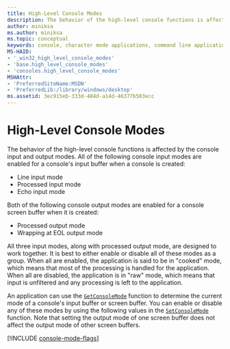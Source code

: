 ```yaml
---
title: High-Level Console Modes
description: The behavior of the high-level console functions is affected by the console input and output modes.
author: miniksa
ms.author: miniksa
ms.topic: conceptual
keywords: console, character mode applications, command line applications, terminal applications, console api
MS-HAID:
- '_win32_high_level_console_modes'
- 'base.high_level_console_modes'
- 'consoles.high_level_console_modes'
MSHAttr:
- 'PreferredSiteName:MSDN'
- 'PreferredLib:/library/windows/desktop'
ms.assetid: 3ec915eb-333d-484d-a14d-46377b503ecc
---
```


# High-Level Console Modes

The behavior of the high-level console functions is affected by the console input and output modes. All of the following console input modes are enabled for a console's input buffer when a console is created:

- Line input mode
- Processed input mode
- Echo input mode

Both of the following console output modes are enabled for a console screen buffer when it is created:

- Processed output mode
- Wrapping at EOL output mode

All three input modes, along with processed output mode, are designed to work together. It is best to either enable or disable all of these modes as a group. When all are enabled, the application is said to be in "cooked" mode, which means that most of the processing is handled for the application. When all are disabled, the application is in "raw" mode, which means that input is unfiltered and any processing is left to the application.

An application can use the [`GetConsoleMode`](getconsolemode.md) function to determine the current mode of a console's input buffer or screen buffer. You can enable or disable any of these modes by using the following values in the [`SetConsoleMode`](setconsolemode.md) function. Note that setting the output mode of one screen buffer does not affect the output mode of other screen buffers.

[!INCLUDE [console-mode-flags](./includes/console-mode-flags.md)]
